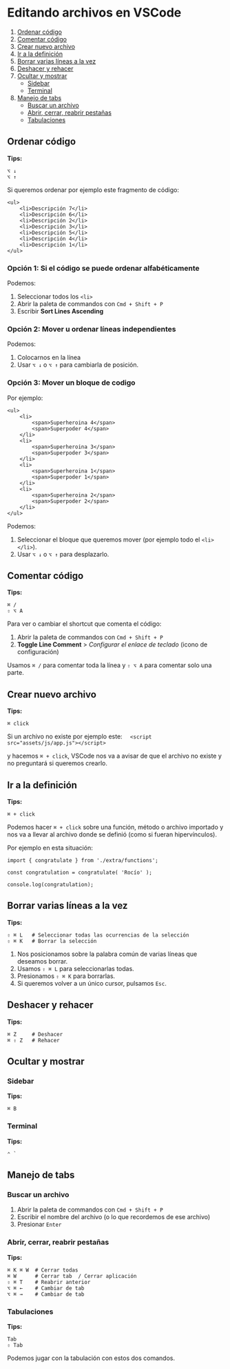 # Editando archivos en VSCode

1. [Ordenar código](#ordenar-código)
2. [Comentar código](#comentar-código)
3. [Crear nuevo archivo](#crear-nuevo-archivo)
4. [Ir a la definición](#ir-a-la-definición)
5. [Borrar varias líneas a la vez](#borrar-varias-líneas-a-la-vez)
6. [Deshacer y rehacer](#deshacer-y-rehacer)
7. [Ocultar y mostrar](#ocultar-y-mostrar)
   - [Sidebar](#sidebar)
   - [Terminal](#terminal)
8. [Manejo de tabs](#manejo-de-tabs)
   - [Buscar un archivo](#buscar-un-archivo)
   - [Abrir, cerrar, reabrir pestañas](#abrir-cerrar-reabrir-pestañas)
   - [Tabulaciones](#tabulaciones)

## Ordenar código

**Tips:**

```
⌥ ↓
⌥ ↑
```

Si queremos ordenar por ejemplo este fragmento de código:

```
<ul>
    <li>Descripción 7</li>
    <li>Descripción 6</li>
    <li>Descripción 2</li>
    <li>Descripción 3</li>
    <li>Descripción 5</li>
    <li>Descripción 4</li>
    <li>Descripción 1</li>
</ul>
```

### Opción 1: Si el código se puede ordenar alfabéticamente

Podemos:

1. Seleccionar todos los `<li>`
2. Abrir la paleta de commandos con `Cmd + Shift + P`
3. Escribir **Sort Lines Ascending**

### Opción 2: Mover u ordenar líneas independientes

Podemos:

1. Colocarnos en la línea
2. Usar `⌥ ↓` o `⌥ ↑` para cambiarla de posición.

### Opción 3: Mover un bloque de codigo

Por ejemplo:

```
<ul>
    <li>
        <span>Superheroina 4</span>
        <span>Superpoder 4</span>
    </li>
    <li>
        <span>Superheroina 3</span>
        <span>Superpoder 3</span>
    </li>
    <li>
        <span>Superheroina 1</span>
        <span>Superpoder 1</span>
    </li>
    <li>
        <span>Superheroina 2</span>
        <span>Superpoder 2</span>
    </li>
</ul>
```

Podemos:

1. Seleccionar el bloque que queremos mover (por ejemplo todo el `<li></li>`).
2. Usar `⌥ ↓` o `⌥ ↑` para desplazarlo.

## Comentar código

**Tips:**

```
⌘ /
⇧ ⌥ A
```

Para ver o cambiar el shortcut que comenta el código:

1. Abrir la paleta de commandos con `Cmd + Shift + P`
2. **Toggle Line Comment** > _Configurar el enlace de teclado_ (icono de configuración)

Usamos `⌘ /` para comentar toda la línea y `⇧ ⌥ A` para comentar solo una parte.

## Crear nuevo archivo

**Tips:**

```
⌘ click
```

Si un archivo no existe por ejemplo este:
`   <script src="assets/js/app.js"></script>
  `

y hacemos `⌘ + click`, VSCode nos va a avisar de que el archivo no existe y no preguntará si queremos crearlo.

## Ir a la definición

**Tips:**

```
⌘ + click
```

Podemos hacer `⌘ + click` sobre una función, método o archivo importado y nos va a llevar al archivo donde se definió (como si fueran hipervínculos).

Por ejemplo en esta situación:

```
import { congratulate } from './extra/functions';

const congratulation = congratulate( 'Rocío' );

console.log(congratulation);
```

## Borrar varias líneas a la vez

**Tips:**

```
⇧ ⌘ L   # Seleccionar todas las ocurrencias de la selección
⇧ ⌘ K   # Borrar la selección
```

1. Nos posicionamos sobre la palabra común de varias líneas que deseamos borrar.
2. Usamos `⇧ ⌘ L` para seleccionarlas todas.
3. Presionamos `⇧ ⌘ K` para borrarlas.
4. Si queremos volver a un único cursor, pulsamos `Esc`.

## Deshacer y rehacer

**Tips:**

```
⌘ Z     # Deshacer
⌘ ⇧ Z   # Rehacer
```

## Ocultar y mostrar

### Sidebar

**Tips:**

```
⌘ B
```

### Terminal

**Tips:**

```
⌃ `
```

## Manejo de tabs

### Buscar un archivo

1. Abrir la paleta de commandos con `Cmd + Shift + P`
2. Escribir el nombre del archivo (o lo que recordemos de ese archivo)
3. Presionar `Enter`

### Abrir, cerrar, reabrir pestañas

**Tips:**

```
⌘ K ⌘ W  # Cerrar todas
⌘ W      # Cerrar tab  / Cerrar aplicación
⇧ ⌘ T    # Reabrir anterior
⌥ ⌘ ←    # Cambiar de tab
⌥ ⌘ →    # Cambiar de tab
```

### Tabulaciones

**Tips:**

```
Tab
⇧ Tab
```

Podemos jugar con la tabulación con estos dos comandos.

